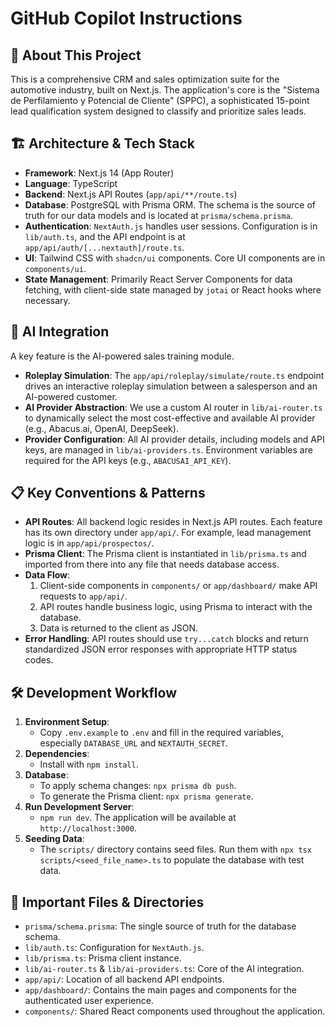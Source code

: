 # GitHub Copilot Instructions

## 🚀 About This Project

This is a comprehensive CRM and sales optimization suite for the automotive industry, built on Next.js. The application's core is the "Sistema de Perfilamiento y Potencial de Cliente" (SPPC), a sophisticated 15-point lead qualification system designed to classify and prioritize sales leads.

## 🏗️ Architecture & Tech Stack

- **Framework**: Next.js 14 (App Router)
- **Language**: TypeScript
- **Backend**: Next.js API Routes (`app/api/**/route.ts`)
- **Database**: PostgreSQL with Prisma ORM. The schema is the source of truth for our data models and is located at `prisma/schema.prisma`.
- **Authentication**: `NextAuth.js` handles user sessions. Configuration is in `lib/auth.ts`, and the API endpoint is at `app/api/auth/[...nextauth]/route.ts`.
- **UI**: Tailwind CSS with `shadcn/ui` components. Core UI components are in `components/ui`.
- **State Management**: Primarily React Server Components for data fetching, with client-side state managed by `jotai` or React hooks where necessary.

## 🧠 AI Integration

A key feature is the AI-powered sales training module.

- **Roleplay Simulation**: The `app/api/roleplay/simulate/route.ts` endpoint drives an interactive roleplay simulation between a salesperson and an AI-powered customer.
- **AI Provider Abstraction**: We use a custom AI router in `lib/ai-router.ts` to dynamically select the most cost-effective and available AI provider (e.g., Abacus.ai, OpenAI, DeepSeek).
- **Provider Configuration**: All AI provider details, including models and API keys, are managed in `lib/ai-providers.ts`. Environment variables are required for the API keys (e.g., `ABACUSAI_API_KEY`).

## 📋 Key Conventions & Patterns

- **API Routes**: All backend logic resides in Next.js API routes. Each feature has its own directory under `app/api/`. For example, lead management logic is in `app/api/prospectos/`.
- **Prisma Client**: The Prisma client is instantiated in `lib/prisma.ts` and imported from there into any file that needs database access.
- **Data Flow**:
    1.  Client-side components in `components/` or `app/dashboard/` make API requests to `app/api/`.
    2.  API routes handle business logic, using Prisma to interact with the database.
    3.  Data is returned to the client as JSON.
- **Error Handling**: API routes should use `try...catch` blocks and return standardized JSON error responses with appropriate HTTP status codes.

## 🛠️ Development Workflow

1.  **Environment Setup**:
    - Copy `.env.example` to `.env` and fill in the required variables, especially `DATABASE_URL` and `NEXTAUTH_SECRET`.
2.  **Dependencies**:
    - Install with `npm install`.
3.  **Database**:
    - To apply schema changes: `npx prisma db push`.
    - To generate the Prisma client: `npx prisma generate`.
4.  **Run Development Server**:
    - `npm run dev`. The application will be available at `http://localhost:3000`.
5.  **Seeding Data**:
    - The `scripts/` directory contains seed files. Run them with `npx tsx scripts/<seed_file_name>.ts` to populate the database with test data.

## 📂 Important Files & Directories

- `prisma/schema.prisma`: The single source of truth for the database schema.
- `lib/auth.ts`: Configuration for `NextAuth.js`.
- `lib/prisma.ts`: Prisma client instance.
- `lib/ai-router.ts` & `lib/ai-providers.ts`: Core of the AI integration.
- `app/api/`: Location of all backend API endpoints.
- `app/dashboard/`: Contains the main pages and components for the authenticated user experience.
- `components/`: Shared React components used throughout the application.
